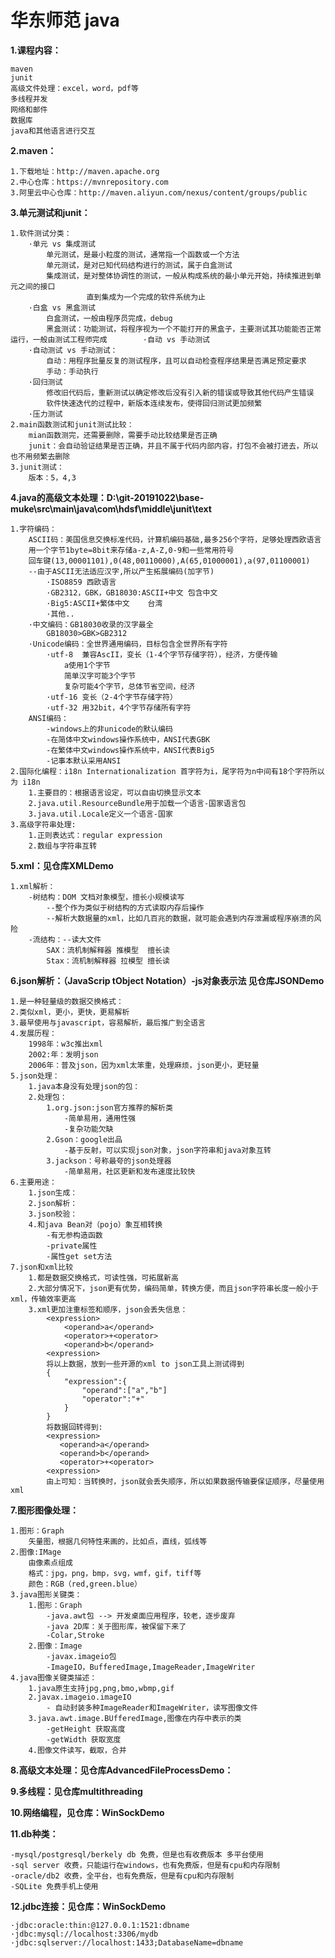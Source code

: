 # 华东师范 java

**1.课程内容：**
    
    maven
    junit
    高级文件处理：excel，word，pdf等
    多线程并发
    网络和邮件
    数据库
    java和其他语言进行交互 
    
**2.maven：**

    1.下载地址：http://maven.apache.org
    2.中心仓库：https://mvnrepository.com
    3.阿里云中心仓库：http://maven.aliyun.com/nexus/content/groups/public

**3.单元测试和junit：**
    
    1.软件测试分类：
        ·单元 vs 集成测试
            单元测试，是最小粒度的测试，通常指一个函数或一个方法
            单元测试，是对已知代码结构进行的测试，属于白盒测试
            集成测试，是对整体协调性的测试，一般从构成系统的最小单元开始，持续推进到单元之间的接口
                     直到集成为一个完成的软件系统为止
        ·白盒 vs 黑盒测试
            白盒测试，一般由程序员完成，debug
            黑盒测试：功能测试，将程序视为一个不能打开的黑盒子，主要测试其功能能否正常运行，一般由测试工程师完成        ·自动 vs 手动测试
        ·自动测试 vs 手动测试：
            自动：用程序批量反复的测试程序，且可以自动检查程序结果是否满足预定要求
            手动：手动执行
        ·回归测试
            修改旧代码后，重新测试以确定修改后没有引入新的错误或导致其他代码产生错误
            软件快速迭代的过程中，新版本连续发布，使得回归测试更加频繁
        ·压力测试
    2.main函数测试和junit测试比较：
        mian函数测完，还需要删除，需要手动比较结果是否正确
        junit：会自动验证结果是否正确，并且不属于代码内部内容，打包不会被打进去，所以也不用频繁去删除
    3.junit测试：
        版本：5，4,3
        
**4.java的高级文本处理：D:\git-20191022\base-muke\src\main\java\com\hdsf\middle\junit\text**
    
    1.字符编码：
        ASCII码：美国信息交换标准代码，计算机编码基础,最多256个字符，足够处理西欧语言
        用一个字节1byte=8bit来存储a-z,A-Z,0-9和一些常用符号
        回车键(13,00001101),0(48,00110000),A(65,01000001),a(97,01100001) 
        --由于ASCII无法适应汉字,所以产生拓展编码(加字节)
            ·ISO8859 西欧语言
            ·GB2312，GBK，GB18030:ASCII+中文 包含中文
            ·Big5:ASCII+繁体中文    台湾
            ·其他..
        ·中文编码：GB18030收录的汉字最全
            GB18030>GBK>GB2312
        ·Unicode编码：全世界通用编码，目标包含全世界所有字符
            ·utf-8  兼容AscII，变长（1-4个字节存储字符），经济，方便传输 
                a使用1个字节
                简单汉字可能3个字节
                复杂可能4个字节，总体节省空间，经济
            ·utf-16 变长（2-4个字节存储字符）
            ·utf-32 用32bit，4个字节存储所有字符
        ANSI编码：
            -windows上的非unicode的默认编码
            -在简体中文windows操作系统中，ANSI代表GBK 
            -在繁体中文windows操作系统中，ANSI代表Big5
            -记事本默认采用ANSI
    2.国际化编程：i18n Internationalization 首字符为i，尾字符为n中间有18个字符所以为 i18n
        1.主要目的：根据语言设定，可以自由切换显示文本
        2.java.util.ResourceBundle用于加载一个语言-国家语言包
        3.java.util.Locale定义一个语言-国家
    3.高级字符串处理:
        1.正则表达式：regular expression
        2.数组与字符串互转

**5.xml：见仓库XMLDemo**
    
    1.xml解析：
        -树结构：DOM 文档对象模型，擅长小规模读写
            --整个作为类似于树结构的方式读取内存后操作
            --解析大数据量的xml，比如几百兆的数据，就可能会遇到内存泄漏或程序崩溃的风险
        -流结构：--读大文件
            SAX：流机制解释器 推模型  擅长读
            Stax：流机制解释器 拉模型 擅长读
             
**6.json解析：（JavaScrip tObject Notation）-js对象表示法 见仓库JSONDemo**
    
    1.是一种轻量级的数据交换格式：
    2.类似xml，更小，更快，更易解析
    3.最早使用与javascript，容易解析，最后推广到全语言
    4.发展历程：
        1998年：w3c推出xml
        2002:年：发明json
        2006年：普及json，因为xml太笨重，处理麻烦，json更小，更轻量
    5.json处理：
        1.java本身没有处理json的包：
        2.处理包：
            1.org.json:json官方推荐的解析类
                -简单易用，通用性强
                -复杂功能欠缺
            2.Gson：google出品
                -基于反射，可以实现json对象，json字符串和java对象互转
            3.jackson：号称最夸的json处理器
                -简单易用，社区更新和发布速度比较快
    6.主要用途：
        1.json生成：
        2.json解析：
        3.json校验：
        4.和java Bean对（pojo）象互相转换
            -有无参构造函数
            -private属性
            -属性get set方法
    7.json和xml比较
        1.都是数据交换格式，可读性强，可拓展新高
        2.大部分情况下，json更有优势，编码简单，转换方便，而且json字符串长度一般小于xml，传输效率更高
        3.xml更加注重标签和顺序，json会丢失信息：
            <expression>
                <operand>a</operand>
                <operator>+<operator>
                <operand>b</operand>
            <expression>
            将以上数据，放到一些开源的xml to json工具上测试得到
            {
                "expression":{
                    "operand":["a","b"]
                    "operator":"+"
                }
            }
            将数据回转得到:
            <expression>
               <operand>a</operand>
               <operand>b</operand>
               <operator>+<operator>
            <expression>   
            由上可知：当转换时，json就会丢失顺序，所以如果数据传输要保证顺序，尽量使用xml

**7.图形图像处理：**
    
    1.图形：Graph
        矢量图，根据几何特性来画的，比如点，直线，弧线等
    2.图像:IMage        
        由像素点组成
        格式：jpg，png，bmp，svg，wmf，gif，tiff等
        颜色：RGB（red,green.blue）
    3.java图形关键类：
        1.图形：Graph
            -java.awt包 --> 开发桌面应用程序，较老，逐步废弃
            -java 2D库：关于图形库，被保留下来了
            -Colar,Stroke
        2.图像：Image
            -javax.imageio包 
            -ImageIO，BufferedImage,ImageReader,ImageWriter
    4.java图像关键类描述：
        1.java原生支持jpg,png,bmo,wbmp,gif
        2.javax.imageio.imageIO
            - 自动封装多种ImageReader和ImageWriter，读写图像文件
        3.java.awt.image.BUfferedImage,图像在内存中表示的类
            -getHeight 获取高度
            -getWidth 获取宽度
        4.图像文件读写，截取，合并
  
 **8.高级文本处理：见仓库AdvancedFileProcessDemo：**
 
 **9.多线程：见仓库multithreading**      
 
 **10.网络编程，见仓库：WinSockDemo**
 
 **11.db种类：**
    
    -mysql/postgresql/berkely db 免费，但是也有收费版本 多平台使用
    -sql server 收费，只能运行在windows，也有免费版，但是有cpu和内存限制
    -oracle/db2 收费，全平台，也有免费版，但是有cpu和内存限制
    -SQLite 免费手机上使用
    
**12.jdbc连接：见仓库：WinSockDemo**
    
    ·jdbc:oracle:thin:@127.0.0.1:1521:dbname
    ·jdbc:mysql://localhost:3306/mydb
    ·jdbc:sqlserver://localhost:1433;DatabaseName=dbname
    
            

